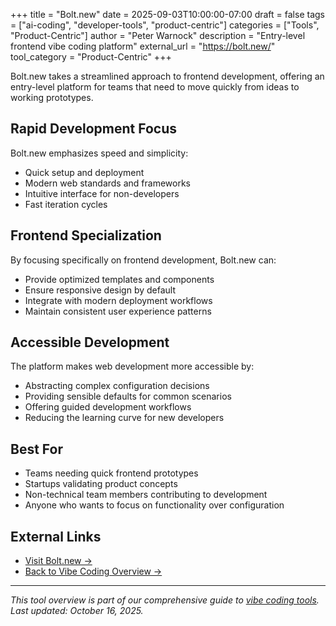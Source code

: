 +++
title = "Bolt.new"
date = 2025-09-03T10:00:00-07:00
draft = false
tags = ["ai-coding", "developer-tools", "product-centric"]
categories = ["Tools", "Product-Centric"]
author = "Peter Warnock"
description = "Entry-level frontend vibe coding platform"
external_url = "https://bolt.new/"
tool_category = "Product-Centric"
+++

Bolt.new takes a streamlined approach to frontend development, offering an entry-level platform for teams that need to move quickly from ideas to working prototypes.

## Rapid Development Focus

Bolt.new emphasizes speed and simplicity:
- Quick setup and deployment
- Modern web standards and frameworks
- Intuitive interface for non-developers
- Fast iteration cycles

## Frontend Specialization

By focusing specifically on frontend development, Bolt.new can:
- Provide optimized templates and components
- Ensure responsive design by default
- Integrate with modern deployment workflows
- Maintain consistent user experience patterns

## Accessible Development

The platform makes web development more accessible by:
- Abstracting complex configuration decisions
- Providing sensible defaults for common scenarios
- Offering guided development workflows
- Reducing the learning curve for new developers

## Best For

- Teams needing quick frontend prototypes
- Startups validating product concepts
- Non-technical team members contributing to development
- Anyone who wants to focus on functionality over configuration

## External Links

- [Visit Bolt.new →](https://bolt.new/)
- [Back to Vibe Coding Overview →](/posts/vibe-coding-revolution/)

---

*This tool overview is part of our comprehensive guide to [vibe coding tools](/posts/vibe-coding-revolution/). Last updated: October 16, 2025.*

